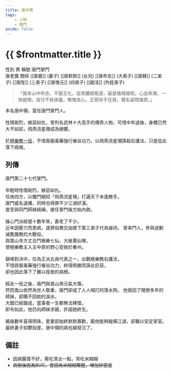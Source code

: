 ```yaml
---
title: 唐中翎
tags:
    - 人物
    - 唐門
aside: false
---
```


# {{ $frontmatter.title }}

<ChTabs position="bottom">
    <ChTab title="唐中翎">
        <Ch
            src='/images/characters/master/normal.png' 
            position='right'/>
        <ChName nameZh='唐中翎' nameEn='Tang Zhong Ling' position='right' />
        <ChTable>
            <ChTr>
                <ChTd isTitle=true>
                    性別
                </ChTd>
                <ChTd>
                    男
                </ChTd>
            </ChTr>
            <ChTr>
                <ChTd isTitle=true>
                    稱號
                </ChTd>
                <ChTd>
                    唐門掌門<br>唐老魔
                </ChTd>
            </ChTr>
            <ChTr>
                <ChTd isTitle=true position='center'>
                    關係
                </ChTd>
            </ChTr>
            <ChTr>
                <ChTd position='center'>
                    [[唐鹿]] (妻子)
                </ChTd>
            </ChTr>
            <ChTr>
                <ChTd position='center'>
                    [[唐默鈴]] (女兒)
                </ChTd>
            </ChTr>
            <ChTr>
                <ChTd position='center'>  
                    [[唐布衣]] (大弟子)
                </ChTd>
            </ChTr>
            <ChTr>
                <ChTd position='center'>  
                    [[唐錚]] (二弟子)
                </ChTd>
            </ChTr>
            <ChTr>
                <ChTd position='center'>  
                    [[唐陞]] (三弟子)
                </ChTd>
            </ChTr>
            <ChTr>
                <ChTd position='center'>  
                    [[唐惟元]] (四弟子)
                </ChTd>
            </ChTr>
            <ChTr>
                <ChTd position='center'>
                    [[趙活]] (外姓弟子)
                </ChTd>
            </ChTr>
        </ChTable>
    </ChTab>
</ChTabs>

> 「我本山中布衣，不服王化，從來離經叛道，最是偭規越矩。心血來潮，一快披襟。自忖不負俠義，無愧良心。正邪存乎在我，聲名留問諸君。」

本名唐中翎，當任唐門掌門人。
<br><br>
性情剛烈，嫉惡如仇，曾列名武林十大高手的傳奇人物，可惜中年過後，身體已然大不如前，飛燕流星翎成為絕響。
<br><br>
於[極樂教一役](/event/stories/決戰極樂教)，不惜吞服毒藥強行催谷功力，以飛燕流星翎誅殺右護法，只是從此落下病根。

## 列傳

<Tabs>
  <Tab title="列傳一">
	唐門第二十七代掌門。<br><br>
	年輕時性情剛烈，嫉惡如仇。<br>
	任俠四方，以獨門絕招「飛燕流星翎」打遍天下未逢敵手。<br>
	唐門威名遠播，同時也得罪不少江湖好漢。<br>
	直至與同門師妹結縭，接任掌門後方始內斂。<br><br>
	操心門派經營十數年來，蒼老了不少。<br>
	近年因壓力而患病，遂將俗務交由膝下第三弟子代為操持。
  </Tab>
  <Tab title="列傳二">
	曾率門人，參與過剿滅舊魔教的大戰役。<br>
	與嵩山寺方丈合鬥極樂七仙，大破萬仙陣，<br>
	使極樂教主入主中原的野心受挫於秦州。<br><br>
	巔峰對決中，任為正派五員代表之一，出戰極樂教右護法，<br>
	不惜吞服毒藥強行催谷功力，終得險勝而誅此巨惡，<br>
	卻也因此落下了難以痊癒的病根。<br><br>
	經此一役之後，唐門與嵩山俱元氣大傷，<br>
	然而嵩山依然為世人敬重，唐門卻成了人人喊打的落水狗。
  </Tab>
  <Tab title="列傳三">
	他救回了暗戀多年的師妹，卻贖不回她的淚水。<br>
	大錯已經鑄成，當事者一生都無法釋懷。<br>
	即令如此，他仍向師妹求親，許諾她終生。<br><br>
	婚後數年喜得明珠，愛妻卻始終默默寡歡，饒他能夠縱橫江湖，卻難以安定家室。<br>
	最終妻子抑鬱投崖，唐中翎的病也越發沉了。
  </Tab>
</Tabs>

## 備註

- 因病腸胃不好，需吃清淡一點，常吃米糊糊
- ~~病倒後因為BUG，會因為米糊糊驚醒，增加好感度~~